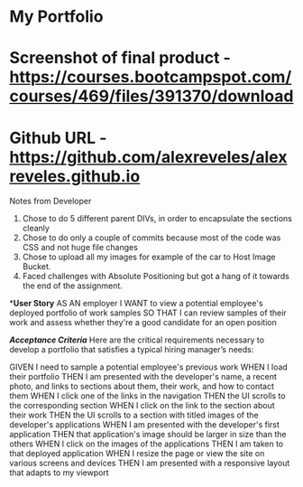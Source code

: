 # My Portfolio

# Screenshot of final product - https://courses.bootcampspot.com/courses/469/files/391370/download

# Github URL - https://github.com/alexreveles/alexreveles.github.io

<!-- # Here is a link to my Portfolio - https://alexreveles.github.io/ -->


Notes from Developer

1. Chose to do 5 different parent DIVs, in order to encapsulate the sections cleanly
2. Chose to do only a couple of commits because most of the code was CSS and not huge file changes
3. Chose to upload all my images for example of the car to Host Image Bucket.  
4. Faced challenges with Absolute Positioning but got a hang of it towards the end of the assignment. 

***User Story**
AS AN employer
I WANT to view a potential employee's deployed portfolio of work samples
SO THAT I can review samples of their work and assess whether they're a good candidate for an open position

***Acceptance Criteria***
Here are the critical requirements necessary to develop a portfolio that satisfies a typical hiring manager’s needs:

GIVEN I need to sample a potential employee's previous work
WHEN I load their portfolio
THEN I am presented with the developer's name, a recent photo, and links to sections about them, their work, and how to contact them
WHEN I click one of the links in the navigation
THEN the UI scrolls to the corresponding section
WHEN I click on the link to the section about their work
THEN the UI scrolls to a section with titled images of the developer's applications
WHEN I am presented with the developer's first application
THEN that application's image should be larger in size than the others
WHEN I click on the images of the applications
THEN I am taken to that deployed application
WHEN I resize the page or view the site on various screens and devices
THEN I am presented with a responsive layout that adapts to my viewport